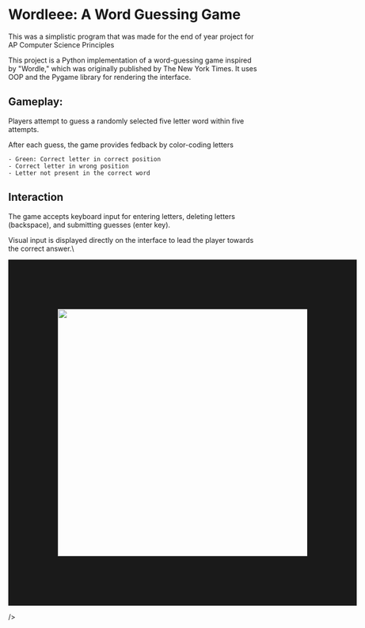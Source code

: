 # Wordleee: A Word Guessing Game
This was a simplistic program that was made for the end of year project for AP Computer Science Principles

This project is a Python implementation of a word-guessing game inspired by "Wordle,"
which was originally published by The New York Times. It uses OOP and the Pygame library
for rendering the interface.

## Gameplay:

  Players attempt to guess a randomly selected five letter word within five attempts.
  
  After each guess, the game provides fedback by color-coding letters
  
    - Green: Correct letter in correct position
    - Correct letter in wrong position
    - Letter not present in the correct word

## Interaction

  The game accepts keyboard input for entering letters, deleting letters (backspace), and submitting guesses (enter key).
  
  Visual input is displayed directly on the interface to lead the player towards the correct answer.\

<kbd> <p align="center">
<img src="https://github.com/user-attachments/assets/ff2e44ae-e64b-4bf3-9c9b-701e65db4f91" width="700" height="500" border="100"/>
</p> /> </kbd>
